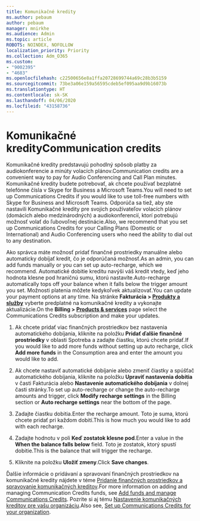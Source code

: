 ```yaml
---
title: Komunikačné kredity
ms.author: pebaum
author: pebaum
manager: mnirkhe
ms.audience: Admin
ms.topic: article
ROBOTS: NOINDEX, NOFOLLOW
localization_priority: Priority
ms.collection: Adm_O365
ms.custom:
- "9002395"
- "4683"
ms.openlocfilehash: c22500656e8a1ffa20728699744a69c28b3b5159
ms.sourcegitcommit: 73be3a06e159a56595cdeb5ef095aa9d9b16073b
ms.translationtype: HT
ms.contentlocale: sk-SK
ms.lasthandoff: 04/06/2020
ms.locfileid: "43158736"
---
```

# <a name="communication-credits"></a><span data-ttu-id="97042-102">Komunikačné kredity</span><span class="sxs-lookup"><span data-stu-id="97042-102">Communication credits</span></span>

<span data-ttu-id="97042-103">Komunikačné kredity predstavujú pohodlný spôsob platby za audiokonferencie a minúty volacích plánov.</span><span class="sxs-lookup"><span data-stu-id="97042-103">Communication credits are a convenient way to pay for Audio Conferencing and Call Plan minutes.</span></span>  <span data-ttu-id="97042-104">Komunikačné kredity budete potrebovať, ak chcete používať bezplatné telefónne čísla v Skype for Business a Microsoft Teams.</span><span class="sxs-lookup"><span data-stu-id="97042-104">You will need to set up Communications Credits if you would like to use toll-free numbers with Skype for Business and Microsoft Teams.</span></span>  <span data-ttu-id="97042-105">Odporúča sa tiež, aby ste nastavili Komunikačné kredity pre svojich používateľov volacích plánov (domácich alebo medzinárodných) a audiokonferencií, ktorí potrebujú možnosť volať do ľubovoľnej destinácie.</span><span class="sxs-lookup"><span data-stu-id="97042-105">Also, we recommend that you set up Communications Credits for your Calling Plans (Domestic or International) and Audio Conferencing users who need the ability to dial out to any destination.</span></span>

<span data-ttu-id="97042-106">Ako správca máte možnosť pridať finančné prostriedky manuálne alebo automaticky dobíjať kredit, čo je odporúčaná možnosť.</span><span class="sxs-lookup"><span data-stu-id="97042-106">As an admin, you can add funds manually or you can set up auto-recharge, which we recommend.</span></span>  <span data-ttu-id="97042-107">Automatické dobitie kreditu navýši váš kredit vtedy, keď jeho hodnota klesne pod hraničnú sumu, ktorú nastavíte.</span><span class="sxs-lookup"><span data-stu-id="97042-107">Auto-recharge automatically tops off your balance when it falls below the trigger amount you set.</span></span>  <span data-ttu-id="97042-108">Možnosti platenia môžete kedykoľvek aktualizovať.</span><span class="sxs-lookup"><span data-stu-id="97042-108">You can update your payment options at any time.</span></span> <span data-ttu-id="97042-109">Na stránke **Fakturácia > [Produkty a služby](https://go.microsoft.com/fwlink/p/?linkid=842054)** vyberte predplatné na komunikačné kredity a vykonajte aktualizácie.</span><span class="sxs-lookup"><span data-stu-id="97042-109">On the **Billing > [Products & services](https://go.microsoft.com/fwlink/p/?linkid=842054)** page select the Communications Credits subscription and make your updates.</span></span>

1. <span data-ttu-id="97042-110">Ak chcete pridať viac finančných prostriedkov bez nastavenia automatického dobíjania, kliknite na položku **Pridať ďalšie finančné prostriedky** v oblasti Spotreba a zadajte čiastku, ktorú chcete pridať.</span><span class="sxs-lookup"><span data-stu-id="97042-110">If you would like to add more funds without setting up auto recharge, click **Add more funds** in the Consumption area and enter the amount you would like to add.</span></span>

2. <span data-ttu-id="97042-111">Ak chcete nastaviť automatické dobíjanie alebo zmeniť čiastky a spúšťač automatického dobíjania, kliknite na položku **Upraviť nastavenia dobitia** v časti Fakturácia alebo **Nastavenie automatického dobíjania** v dolnej časti stránky.</span><span class="sxs-lookup"><span data-stu-id="97042-111">To set up auto-recharge or change the auto-recharge amounts and trigger, click **Modify recharge settings** in the Billing section or **Auto recharge settings** near the bottom of the page.</span></span>  

3. <span data-ttu-id="97042-112">Zadajte čiastku dobitia.</span><span class="sxs-lookup"><span data-stu-id="97042-112">Enter the recharge amount.</span></span>  <span data-ttu-id="97042-113">Toto je suma, ktorú chcete pridať pri každom dobití.</span><span class="sxs-lookup"><span data-stu-id="97042-113">This is how much you would like to add with each recharge.</span></span>  

4. <span data-ttu-id="97042-114">Zadajte hodnotu v poli **Keď zostatok klesne pod**.</span><span class="sxs-lookup"><span data-stu-id="97042-114">Enter a value in the **When the balance falls below** field.</span></span>  <span data-ttu-id="97042-115">Toto je zostatok, ktorý spustí dobitie.</span><span class="sxs-lookup"><span data-stu-id="97042-115">This is the balance that will trigger the recharge.</span></span>

5. <span data-ttu-id="97042-116">Kliknite na položku **Uložiť zmeny**.</span><span class="sxs-lookup"><span data-stu-id="97042-116">Click **Save changes**.</span></span>

<span data-ttu-id="97042-117">Ďalšie informácie o pridávaní a spravovaní finančných prostriedkov na komunikačné kredity nájdete v téme [Pridanie finančných prostriedkov a spravovanie komunikačných kreditov](https://docs.microsoft.com/microsoftteams/add-funds-and-manage-communications-credits).</span><span class="sxs-lookup"><span data-stu-id="97042-117">For more information on adding and managing Communication Credits funds, see [Add funds and manage Communications Credits](https://docs.microsoft.com/microsoftteams/add-funds-and-manage-communications-credits).</span></span> <span data-ttu-id="97042-118">Pozrite si aj tému [Nastavenie komunikačných kreditov pre vašu organizáciu](https://docs.microsoft.com/microsoftteams/set-up-communications-credits-for-your-organization).</span><span class="sxs-lookup"><span data-stu-id="97042-118">Also see, [Set up Communications Credits for your organization](https://docs.microsoft.com/microsoftteams/set-up-communications-credits-for-your-organization).</span></span>
